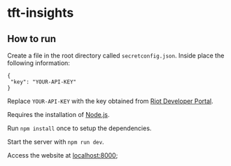# tft-insights

## How to run

Create a file in the root directory called `secretconfig.json`.
Inside place the following information:
```
{
 "key": "YOUR-API-KEY"
}
```
Replace `YOUR-API-KEY` with the key obtained from [Riot Developer Portal](https://developer.riotgames.com/).

Requires the installation of [Node.js](https://nodejs.org/en/).

Run `npm install` once to setup the dependencies.

Start the server with `npm run dev`.

Access the website at [localhost:8000](localhost:8000);